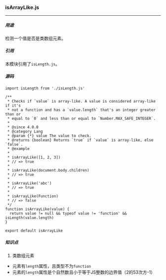 ### isArrayLike.js
---
##### 用途
检测一个值是否是类数组元素。

##### 引用
本模块引用了`isLength.js`。

##### 源码
```
import isLength from './isLength.js'

/**
 * Checks if `value` is array-like. A value is considered array-like if it's
 * not a function and has a `value.length` that's an integer greater than or
 * equal to `0` and less than or equal to `Number.MAX_SAFE_INTEGER`.
 *
 * @since 4.0.0
 * @category Lang
 * @param {*} value The value to check.
 * @returns {boolean} Returns `true` if `value` is array-like, else `false`.
 * @example
 *
 * isArrayLike([1, 2, 3])
 * // => true
 *
 * isArrayLike(document.body.children)
 * // => true
 *
 * isArrayLike('abc')
 * // => true
 *
 * isArrayLike(Function)
 * // => false
 */
function isArrayLike(value) {
  return value != null && typeof value != 'function' && isLength(value.length)
}

export default isArrayLike
```

##### 知识点
1. 类数组元素
- 元素有`length`属性，且类型不为`function`
- 元素的`length`属性是个自然数且小于等于JS整数的边界值（2的53次方-1）